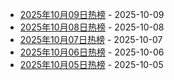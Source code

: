 * [2025年10月09日热榜](https://product-daily.haha.ai/posts/20251009) - 2025-10-09
* [2025年10月08日热榜](https://product-daily.haha.ai/posts/20251008) - 2025-10-08
* [2025年10月07日热榜](https://product-daily.haha.ai/posts/20251007) - 2025-10-07
* [2025年10月06日热榜](https://product-daily.haha.ai/posts/20251006) - 2025-10-06
* [2025年10月05日热榜](https://product-daily.haha.ai/posts/20251005) - 2025-10-05
